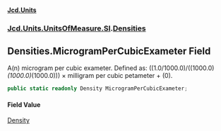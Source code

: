#### [Jcd.Units](index.md 'index')
### [Jcd.Units.UnitsOfMeasure.SI](Jcd.Units.UnitsOfMeasure.SI.md 'Jcd.Units.UnitsOfMeasure.SI').[Densities](Densities.md 'Jcd.Units.UnitsOfMeasure.SI.Densities')

## Densities.MicrogramPerCubicExameter Field

A(n) microgram per cubic exameter. Defined as: ((1.0/1000.0)/((1000.0)*(1000.0)*(1000.0))) × milligram per cubic petameter + (0).

```csharp
public static readonly Density MicrogramPerCubicExameter;
```

#### Field Value
[Density](Density.md 'Jcd.Units.UnitTypes.Density')